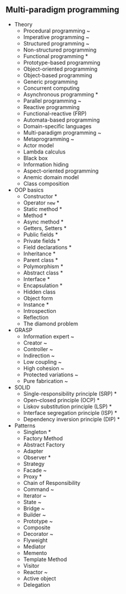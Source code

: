 ## Multi-paradigm programming

- Theory
  - Procedural programming ~
  - Imperative programming ~
  - Structured programming ~
  - Non-structured programming
  - Functional programming *
  - Prototype-based programming
  - Object-oriented programming
  - Object-based programming
  - Generic programming
  - Concurrent computing
  - Asynchronous programming *
  - Parallel programming ~
  - Reactive programming
  - Functional-reactive (FRP)
  - Automata-based programming
  - Domain-specific languages
  - Multi-paradigm programming ~
  - Metaprogramming ~
  - Actor model
  - Lambda calculus
  - Black box
  - Information hiding
  - Aspect-oriented programming
  - Anemic domain model
  - Class composition
- OOP basics
  - Constructor *
  - Operator `new` *
  - Static method *
  - Method *
  - Async method *
  - Getters, Setters *
  - Public fields *
  - Private fields *
  - Field declarations *
  - Inheritance *
  - Parent class *
  - Polymorphism *
  - Abstract class *
  - Interface *
  - Encapsulation *
  - Hidden class
  - Object form
  - Instance *
  - Introspection
  - Reflection
  - The diamond problem
- GRASP
  - Information expert ~
  - Creator ~
  - Controller ~
  - Indirection ~
  - Low coupling ~
  - High cohesion ~
  - Protected variations ~
  - Pure fabrication ~
- SOLID
  - Single-responsibility principle (SRP) *
  - Open–closed principle (OCP) *
  - Liskov substitution principle (LSP) *
  - Interface segregation principle (ISP) *
  - Dependency inversion principle (DIP) *
- Patterns
  - Singleton *
  - Factory Method
  - Abstract Factory
  - Adapter
  - Observer *
  - Strategy
  - Facade ~
  - Proxy *
  - Chain of Responsibility
  - Command ~
  - Iterator ~
  - State ~
  - Bridge ~
  - Builder ~
  - Prototype ~
  - Composite
  - Decorator ~
  - Flyweight
  - Mediator
  - Memento
  - Template Method
  - Visitor
  - Reactor ~
  - Active object
  - Delegation
